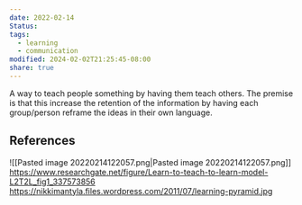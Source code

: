 ```yaml
---
date: 2022-02-14
Status: 
tags:
  - learning
  - communication
modified: 2024-02-02T21:25:45-08:00
share: true
---
```

A way to teach people something by having them teach others. The premise is that this increase the retention of the information by having each group/person reframe the ideas in their own language.
## References
![[Pasted image 20220214122057.png|Pasted image 20220214122057.png]]
https://www.researchgate.net/figure/Learn-to-teach-to-learn-model-L2T2L_fig1_337573856
https://nikkimantyla.files.wordpress.com/2011/07/learning-pyramid.jpg